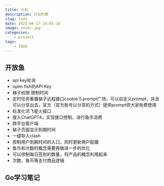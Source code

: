 ```yaml
---
title: 计划
description: 计划列表
slug: todo
date: 2023-06-17 14:04:16
image: cover.jpg
categories:
    - project
tags:
    - TODO
---
```

## 开放鱼

- api key轮询
- open fish的API Key
- 梯子权限 限制时间
- 定时任务重置梯子远程接口cookie 5.prompt广场，可以自定义prompt，并且可以分享出去，官方（官方账号以分享的方式）提供prompt供大家免费使用
- 标准化讯飞星火接口
- 接入ChatGPT4，实现接口控制，进行鱼币消费
- 跨平台客户端
- 梯子页面显示到期时间
- 一键导入clash
- 控制用户到期时间的入口，同时更新用户配置
- 鱼币和次数的概念需要再做进一步的优化
- 可以控制每日签到的数量，将产品的概念利用起来
- 次数、鱼币等支付商品逻辑

## Go学习笔记